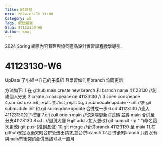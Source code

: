 ```yaml
---
Title: W4課程 
Date: 2024-03-08 11:00
Category: w5
Tags: 網誌編寫
Slug: 41123130 W6
Author: kmol
---
```


2024 Spring 網際內容管理與協同產品設計實習課程教學導引.

<!-- PELICAN_END_SUMMARY -->

# 41123130-W6
UpDate 了小組中自己的子模組 且學習如何用branch 協同更新

方法如下:
1.在 github main create new branch 和 branch name 41123130 //創建個人分支
2.create a codspeace on 41123130 //
3.open codspeace
4.chmod u+x init_replit 並./init_replit
5.git submodule update --init //將 git submodule init 和 git submodule update 合併成一步
6.cd 41123130 //進入41123130的子模組
7.git pull origin main //從遠端更新程式碼 並將 main 合併至分支41123130
8.cd ..//退到大廳
9.git add .(加入更改) git commit -m " "(命名這次更改) git push(推到倉儲)
10.git merge //合併branch 41123130 至 main
11.在github確定沒衝突的合併後送出請求,並合併branch
12.合併後的branch 只要沒有與main有衝突的合併應該可以一直用